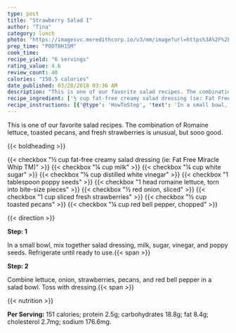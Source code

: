 ```yaml
---
type: post
title: "Strawberry Salad I"
author: "Tina"
category: lunch
photo: "https://imagesvc.meredithcorp.io/v3/mm/image?url=https%3A%2F%2Fimages.media-allrecipes.com%2Fuserphotos%2F716130.jpg"
prep_time: "P0DT0H15M"
cook_time: 
recipe_yield: "6 servings"
rating_value: 4.6
review_count: 40
calories: "150.5 calories"
date_published: 03/20/2018 03:36 AM
description: "This is one of our favorite salad recipes. The combination of Romaine lettuce, toasted pecans, and fresh strawberries is unusual, but sooo good."
recipe_ingredient: ['½ cup fat-free creamy salad dressing (ie: Fat Free Miracle Whip TM)', '¼ cup milk', '¼ cup white sugar', '⅛ cup distilled white vinegar', '1 tablespoon poppy seeds', '1 head romaine lettuce, torn into bite-size pieces', '½ red onion, sliced', '1 cup sliced fresh strawberries', '½ cup toasted pecans', '¼ cup red bell pepper, chopped']
recipe_instructions: [{'@type': 'HowToStep', 'text': 'In a small bowl, mix together salad dressing, milk, sugar, vinegar, and poppy seeds.  Refrigerate until ready to use.\n'}, {'@type': 'HowToStep', 'text': 'Combine lettuce, onion, strawberries, pecans, and red bell pepper in a salad bowl.  Toss with dressing.\n'}]
---
```


This is one of our favorite salad recipes. The combination of Romaine lettuce, toasted pecans, and fresh strawberries is unusual, but sooo good. 

{{< boldheading >}}

{{< checkbox "½ cup fat-free creamy salad dressing (ie: Fat Free Miracle Whip TM)" >}}
{{< checkbox "¼ cup milk" >}}
{{< checkbox "¼ cup white sugar" >}}
{{< checkbox "⅛ cup distilled white vinegar" >}}
{{< checkbox "1 tablespoon poppy seeds" >}}
{{< checkbox "1 head romaine lettuce, torn into bite-size pieces" >}}
{{< checkbox "½  red onion, sliced" >}}
{{< checkbox "1 cup sliced fresh strawberries" >}}
{{< checkbox "½ cup toasted pecans" >}}
{{< checkbox "¼ cup red bell pepper, chopped" >}}


{{< direction >}}

**Step: 1**

In a small bowl, mix together salad dressing, milk, sugar, vinegar, and poppy seeds.  Refrigerate until ready to use.{{< span >}}

**Step: 2**

Combine lettuce, onion, strawberries, pecans, and red bell pepper in a salad bowl.  Toss with dressing.{{< span >}}

{{< nutrition >}}

**Per Serving:** 151 calories; protein 2.5g; carbohydrates 18.8g; fat 8.4g; cholesterol 2.7mg; sodium 176.6mg.
